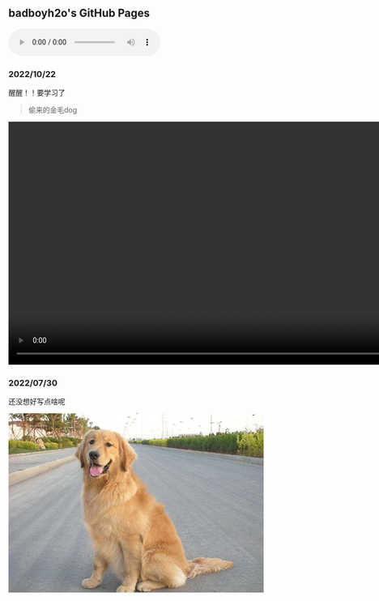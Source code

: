 ## badboyh2o's GitHub Pages

<audio preload="metadata" controls="controls">
      <source src="./audio/dlj-wzzhn.mp3">
</audio>




### 2022/10/22
醒醒！！要学习了



> 偷来的金毛dog

<video height="480" preload="metadata" controls>
  <source src="./video/jinmao1.mp4" type="video/mp4">
</video>






### 2022/07/30

还没想好写点啥呢


![](./img/dog.jpeg)